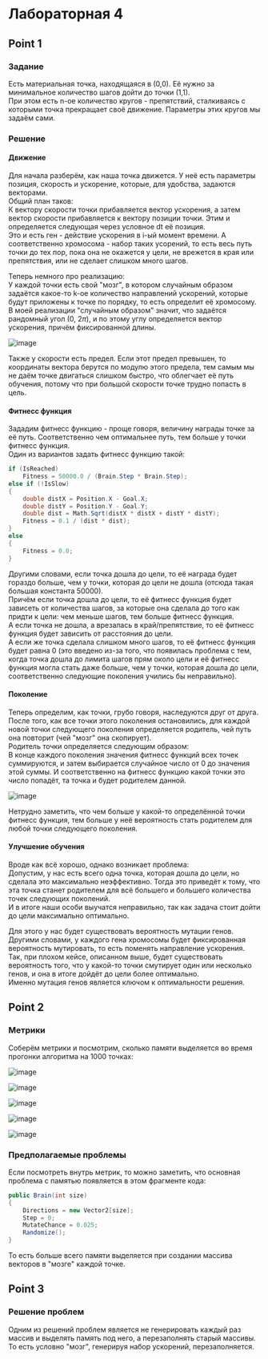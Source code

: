 # Лабораторная 4
## Point 1
### Задание
Есть материальная точка, находящаяся в (0,0). Её нужно за минимальное количество шагов дойти до точки (1,1).\
При этом есть n-ое количество кругов - препятствий, сталкиваясь с которыми точка прекращает своё движение. Параметры этих кругов мы задаём сами.
### Решение
#### Движение
Для начала разберём, как наша точка движется. У неё есть параметры позиция, скорость и ускорение, которые, для удобства, задаются векторами.\
Общий план таков:\
К вектору скорости точки прибавляется вектор ускорения, а затем вектор скорости прибавляется к вектору позиции точки. Этим и определяется следующая через условное dt её позиция.\
Это и есть ген - действие ускорения в i-ый момент времени. А соответственно хромосома - набор таких усорений, то есть весь путь точки до тех пор, пока она не окажется у цели, не врежется в края или препятствия, или не сделает слишком много шагов.

Теперь немного про реализацию:\
У каждой точки есть свой "мозг", в котором случайным образом задаётся какое-то k-ое количество направлений ускорений, которые будут приложены к точке по порядку, то есть определит её хромосому.\
В моей реализации "случайным образом" значит, что задаётся рандомный угол (0, 2$\pi$), и по этому углу определяется вектор ускорения, причём фиксированной длины.

![image](https://user-images.githubusercontent.com/79001610/169453727-32c8722d-4d08-4306-b4b8-cd0f6210e1e7.png)

Также у скорости есть предел. Если этот предел превышен, то координаты вектора берутся по модулю этого предела, тем самым мы не даём точке двигаться слишком быстро, что облегчает её путь обучения, потому что при большой скорости точке трудно попасть в цель.

#### Фитнесс функция
Зададим фитнесс функцию - проще говоря, величину награды точке за её путь. Соответственно чем оптимальнее путь, тем больше у точки фитнесс функция.\
Один из вариантов задать фитнесс функцию такой:
```cs
if (IsReached)
    Fitness = 50000.0 / (Brain.Step * Brain.Step);
else if (!IsSlow)
{
    double distX = Position.X - Goal.X;
    double distY = Position.Y - Goal.Y;
    double dist = Math.Sqrt(distX * distX + distY * distY);
    Fitness = 0.1 / (dist * dist);
}
else
{
    Fitness = 0.0;
}
```
Другими словами, если точка дошла до цели, то её награда будет гораздо больше, чем у точки, которая до цели не дошла (отсюда такая большая константа 50000).\
Причём если точка дошла до цели, то её фитнесс функция будет зависеть от количества шагов, за которые она сделала до того как придти к цели: чем меньше шагов, тем больше фитнесс функция.\
А если точка не дошла, а врезалась в край/препятствие, то её фитнесс функция будет зависить от расстояния до цели.\
А если же точка сделала слишком много шагов, то её фитнесс функция будет равна 0 (это введено из-за того, что появилась проблема с тем, когда точка дошла до лимита шагов прям около цели и её фитнесс функция могла стать даже больше, чем у точки, которая дошла до цели, соответственно следующие поколения учились бы неправильно).

#### Поколение
Теперь определим, как точки, грубо говоря, наследуются друг от друга. После того, как все точки этого поколения остановились, для каждой новой точки следующего поколения определяется родитель, чей путь она повторит (чей "мозг" она скопирует).\
Родитель точки определяется следующим образом:\
В конце каждого поколения значения фитнесс функций всех точек суммируются, и затем выбирается случайное число от 0 до значения этой суммы. И соответственно на фитнесс функцию какой точки это число попадёт, та точка и будет родителем данной.

![image](https://user-images.githubusercontent.com/79001610/169456727-19b9b47b-aa5c-4779-9be8-a24262013983.png)

Нетрудно заметить, что чем больше у какой-то определённой точки фитнесс функция, тем больше у неё вероятность стать родителем для любой точки следующего поколения.

#### Улучшение обучения
Вроде как всё хорошо, однако возникает проблема:\
Допустим, у нас есть всего одна точка, которая дошла до цели, но сделала это максимально неэффективно. Тогда это приведёт к тому, что эта точка станет родителем для всё большего и большего количества точек следующих поколений.\
И в итоге наши особи выучатся неправильно, так как задача стоит дойти до цели максимально оптимально.

Для этого у нас будет существовать вероятность мутации генов. Другими словами, у каждого гена хромосомы будет фиксированная вероятность мутировать, то есть поменять направление ускорения. Так, при плохом кейсе, описанном выше, будет существовать вероятность того, что у какой-то точки смутирует один или несколько генов, и она в итоге дойдёт до цели более оптимально.\
Именно мутация генов является ключом к оптимальности решения.

## Point 2
### Метрики
Соберём метрики и посмотрим, сколько памяти выделяется во время прогонки алгоритма на 1000 точках:

![image](https://user-images.githubusercontent.com/79001610/169459577-ec43a87a-0881-42c0-a93a-651fa5a2dc3c.png)

![image](https://user-images.githubusercontent.com/79001610/169459677-d2aa410e-18c0-47d2-8cdc-cf5c6337825f.png)

![image](https://user-images.githubusercontent.com/79001610/169488772-050087d0-cb1a-4b9c-895e-763832641ffa.png)

![image](https://user-images.githubusercontent.com/79001610/169488558-9acadd28-ce3b-467e-9c96-5a9cd645e3d8.png)

![image](https://user-images.githubusercontent.com/79001610/169495389-4cb9cd4f-8eef-41bf-ba37-a2a962e8c5f0.png)

### Предполагаемые проблемы
Если посмотреть внутрь метрик, то можно заметить, что основная проблема с памятью появляется в этом фрагменте кода:
```cs
public Brain(int size)
{
    Directions = new Vector2[size];
    Step = 0;
    MutateChance = 0.025;
    Randomize();
}
```
То есть больше всего памяти выделяется при создании массива векторов в "мозге" каждой точке.
## Point 3
### Решение проблем
Одним из решений проблем является не генерировать каждый раз массив и выделять память под него, а перезаполнять старый массивы. То есть условно "мозг", генерируя набор ускорений, перезаполняется. 
